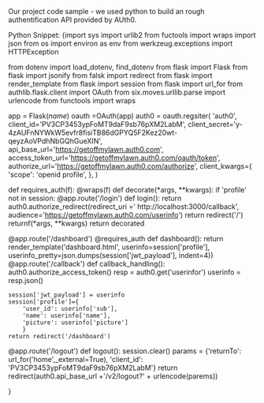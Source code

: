 Our project code sample - we used python to build an rough authentification API provided by AUth0.

Python Snippet:
{import sys
import urlib2
from fuctools import wraps
import json
from os import environ as env
from werkzeug.exceptions import HTTPException

from dotenv import load_dotenv, find_dotenv
from flask import Flask
from flask import jsonify
from falsk import redirect
from flask import render_template
from flask import session
from flask import url_for
from authlib.flask.client import OAuth
from six.moves.urllib.parse import urlencode
from functools import wraps

app = Flask(_name_)
oauth =OAuth(app)
auth0 = oauth.regsiter(
    'auth0',
    client_id='PV3CP3453ypFoMT9daF9sb76pXM2LabM',
    client_secret='y-4zAUFnNYWkW5evfr8fisiTB86dGPYQ5F2Kez20wt-qeyzAoVPdhNbGQhGueXIN',
    api_base_url='https://getoffmylawn.auth0.com',
    access_token_url='https://getoffmylawn.auth0.com/oauth/token',
    authorize_url='https://getoffmylawn.auth0.com/authorize',
    client_kwargs={
        'scope': 'openid profile',
    },
    )

def requires_auth(f):
    @wraps(f)
    def decorate(*args, **kwargs):
        if 'profile' not in session:
            @app.route('/login')
            def login():
                return auth0.authorize_redirect(redirect_uri =' http://localhost:3000/callback', audience='https://getoffmylawn.auth0.com/userinfo')
            return redirect('/')
        returnf(*args, **kwargs)
        return decorated

@app.route('/dashboard')
@requires_auth
def dashboard():
    return render_template('dashboard.html',
                           userinfo=session['profile'],
                           userinfo_pretty=json.dumps(session['jwt_payload'], indent=4))
@app.route('/callback')
def callback_handling():
    auth0.authorize_access_token()
    resp = auth0.get('userinfor')
    userinfo = resp.json()

    session['jwt_payload'] = userinfo
    session['profile']={
        'user_id': userinfo['sub'],
        'name': userinfo['name'],
        'picture': userinfo['picture']
        }
    return redirect('/dashboard')

@app.route('/logout')
def logout():
    session.clear()
    params = {'returnTo': url_for('home',_external=True), 'client_id': 'PV3CP3453ypFoMT9daF9sb76pXM2LabM'}
    return redirect(auth0.api_base_url +'/v2/logout?' + urlencode(parems))

}


